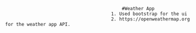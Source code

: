                                                #Weather App
                                           1. Used bootstrap for the ui
                                           2. https://openweathermap.org for the weather app API.
